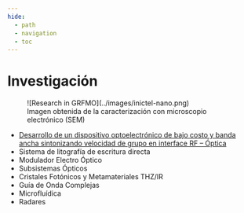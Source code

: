 ```yaml
---
hide:
  - path
  - navigation
  - toc
---
```


# Investigación

<figure markdown>
![Research in GRFMO](../images/inictel-nano.png)
<figcaption>Imagen obtenida de la caracterización con microscopio electrónico (SEM)</figcaption>
</figure>

- [Desarrollo de un dispositivo optoelectrónico de bajo costo y banda ancha sintonizando velocidad de grupo en interface RF – Óptica](/research/rf-optica/)
- Sistema de litografía de escritura directa
- Modulador Electro Óptico
- Subsistemas Ópticos
- Cristales Fotónicos y Metamateriales THZ/IR
- Guía de Onda Complejas
- Microfluídica
- Radares
